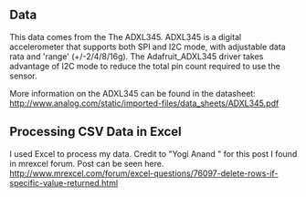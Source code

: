 ## Data ##

This data comes from the The ADXL345. ADXL345 is a digital accelerometer that supports both SPI and I2C mode, with adjustable data rata and 'range' (+/-2/4/8/16g).  The Adafruit_ADXL345 driver takes advantage of I2C mode to reduce the total pin count required to use the sensor.

More information on the ADXL345 can be found in the datasheet: http://www.analog.com/static/imported-files/data_sheets/ADXL345.pdf


## Processing CSV Data in Excel ##


I used Excel to process my data. 
Credit to "Yogi Anand " for this post I found in mrexcel forum.  Post can be seen here.
http://www.mrexcel.com/forum/excel-questions/76097-delete-rows-if-specific-value-returned.html